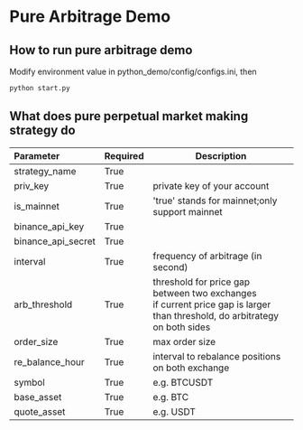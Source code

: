 # Pure Arbitrage Demo

## How to run pure arbitrage demo

Modify environment value in python_demo/config/configs.ini, then

```bash
python start.py
```

## What does pure perpetual market making strategy do

| Parameter          | Required | Description                                                                                                                    |
| :----------------- | -------- | ------------------------------------------------------------------------------------------------------------------------------ |
| strategy_name      | True     |                                                                                                                                |
| priv_key           | True     | private key of your account                                                                                                    |
| is_mainnet         | True     | 'true' stands for mainnet;only support mainnet                                                                                 |
| binance_api_key    | True     |                                                                                                                                |
| binance_api_secret | True     |                                                                                                                                |
| interval           | True     | frequency of arbitrage (in second)                                                                                             |
| arb_threshold      | True     | threshold for price gap between two exchanges<br />if current price gap is larger than threshold, do arbitrategy on both sides |
| order_size         | True     | max order size                                                                                                                 |
| re_balance_hour    | True     | interval to rebalance positions on both exchange                                                                               |
| symbol             | True     | e.g. BTCUSDT                                                                                                                   |
| base_asset         | True     | e.g. BTC                                                                                                                       |
| quote_asset        | True     | e.g. USDT                                                                                                                      |
